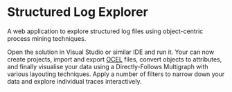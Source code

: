 # Structured Log Explorer

A web application to explore structured log files using object-centric process mining techniques.

Open the solution in Visual Studio or similar IDE and run it. Your can now create projects, import and export [OCEL](https://www.ocel-standard.org/1.0/) files, convert objects to attributes, and finally visualise your data using a Directly-Follows Multigraph with various layouting techniques. Apply a number of filters to narrow down your data and explore individual traces interactively.